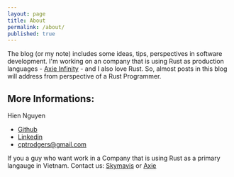 ```yaml
---
layout: page
title: About
permalink: /about/
published: true
---
```


The blog (or my note) includes some ideas, tips, perspectives in software development. I'm working on an company that is using Rust as production languages - [Axie Infinity](https://axieinfinity.com/) - and I also love Rust. So, almost posts in this blog will address from perspective of a Rust Programmer.

## More Informations:
Hien Nguyen
+ [Github](github.com/cptrodgers)
+ [Linkedin](https://linkedin.com/in/cptrodgers)
+ cptrodgers@gmail.com

If you a guy who want work in a Company that is using Rust as a primary langauge in Vietnam. Contact us: [Skymavis](https://skymavis.com/) or [Axie](https://axieinfinity.com/)